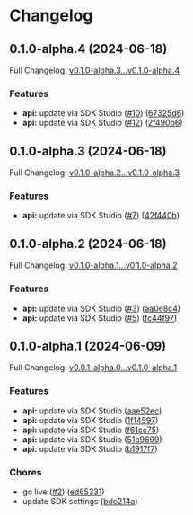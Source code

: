 # Changelog

## 0.1.0-alpha.4 (2024-06-18)

Full Changelog: [v0.1.0-alpha.3...v0.1.0-alpha.4](https://github.com/alphakek-ai/alphakek-py/compare/v0.1.0-alpha.3...v0.1.0-alpha.4)

### Features

* **api:** update via SDK Studio ([#10](https://github.com/alphakek-ai/alphakek-py/issues/10)) ([67325d6](https://github.com/alphakek-ai/alphakek-py/commit/67325d6cffdb448c7d53ccfa9b4d8b9a58821f39))
* **api:** update via SDK Studio ([#12](https://github.com/alphakek-ai/alphakek-py/issues/12)) ([2f490b6](https://github.com/alphakek-ai/alphakek-py/commit/2f490b69a14cb5d76060706491414481c63c4583))

## 0.1.0-alpha.3 (2024-06-18)

Full Changelog: [v0.1.0-alpha.2...v0.1.0-alpha.3](https://github.com/alphakek-ai/alphakek-py/compare/v0.1.0-alpha.2...v0.1.0-alpha.3)

### Features

* **api:** update via SDK Studio ([#7](https://github.com/alphakek-ai/alphakek-py/issues/7)) ([42f440b](https://github.com/alphakek-ai/alphakek-py/commit/42f440b9c52fce404a02939c3ac817b038539dbf))

## 0.1.0-alpha.2 (2024-06-18)

Full Changelog: [v0.1.0-alpha.1...v0.1.0-alpha.2](https://github.com/alphakek-ai/alphakek-py/compare/v0.1.0-alpha.1...v0.1.0-alpha.2)

### Features

* **api:** update via SDK Studio ([#3](https://github.com/alphakek-ai/alphakek-py/issues/3)) ([aa0e8c4](https://github.com/alphakek-ai/alphakek-py/commit/aa0e8c4e99a02701589835d00ab0306a5b2baf54))
* **api:** update via SDK Studio ([#5](https://github.com/alphakek-ai/alphakek-py/issues/5)) ([fc44f97](https://github.com/alphakek-ai/alphakek-py/commit/fc44f97194f285b4e4af621d11e6486c372b51cc))

## 0.1.0-alpha.1 (2024-06-09)

Full Changelog: [v0.0.1-alpha.0...v0.1.0-alpha.1](https://github.com/alphakek-ai/alphakek-py/compare/v0.0.1-alpha.0...v0.1.0-alpha.1)

### Features

* **api:** update via SDK Studio ([aae52ec](https://github.com/alphakek-ai/alphakek-py/commit/aae52eceac9cc7a2e601131cc8bb5b5552677d8a))
* **api:** update via SDK Studio ([1f14597](https://github.com/alphakek-ai/alphakek-py/commit/1f14597604c2da638e0212fcb538ed111403a686))
* **api:** update via SDK Studio ([f61cc75](https://github.com/alphakek-ai/alphakek-py/commit/f61cc7572ef75a92e1c6bd4a964cce0de7bcb314))
* **api:** update via SDK Studio ([51b9699](https://github.com/alphakek-ai/alphakek-py/commit/51b969931700312352c5df9958c518d219410f2c))
* **api:** update via SDK Studio ([b1917f7](https://github.com/alphakek-ai/alphakek-py/commit/b1917f78836bca5ed4c5880fa1d21f70b05d9297))


### Chores

* go live ([#2](https://github.com/alphakek-ai/alphakek-py/issues/2)) ([ed65331](https://github.com/alphakek-ai/alphakek-py/commit/ed65331adb3498a9dbc149a5b84911c34adf6441))
* update SDK settings ([bdc214a](https://github.com/alphakek-ai/alphakek-py/commit/bdc214a39f4cea0d63f1d9eb9d8e709e2dd4f8ca))
